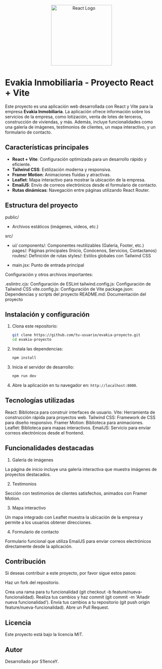 <p align="center"><a href="https://reactjs.org" target="_blank"><img src="https://camo.githubusercontent.com/118beaba8872ecd1cc0fa048abc853d8a1717a549bd2627eade643e4a5fd66d3/68747470733a2f2f766974656a732e6465762f6c6f676f2e737667" width="200" alt="React Logo"></a></p>

# Evakia Inmobiliaria - Proyecto React + Vite

Este proyecto es una aplicación web desarrollada con React y Vite para la empresa **Evakia Inmobiliaria**. La aplicación ofrece información sobre los servicios de la empresa, como lotización, venta de lotes de terceros, construcción de viviendas, y más. Además, incluye funcionalidades como una galería de imágenes, testimonios de clientes, un mapa interactivo, y un formulario de contacto.

## Características principales

- **React + Vite**: Configuración optimizada para un desarrollo rápido y eficiente.
- **Tailwind CSS**: Estilización moderna y responsiva.
- **Framer Motion**: Animaciones fluidas y atractivas.
- **Leaflet**: Mapa interactivo para mostrar la ubicación de la empresa.
- **EmailJS**: Envío de correos electrónicos desde el formulario de contacto.
- **Rutas dinámicas**: Navegación entre páginas utilizando React Router.

## Estructura del proyecto

public/

- Archivos estáticos (imágenes, videos, etc.)

src/

- ui/
    components/: Componentes reutilizables (Galería, Footer, etc.)
    pages/: Páginas principales (Inicio, Conócenos, Servicios, Contactanos)
    routes/: Definición de rutas
    styles/: Estilos globales con Tailwind CSS

- main.jsx: Punto de entrada principal

Configuración y otros archivos importantes:

.eslintrc.cjs: Configuración de ESLint
tailwind.config.js: Configuración de Tailwind CSS
vite.config.js: Configuración de Vite
package.json: Dependencias y scripts del proyecto
README.md: Documentación del proyecto

## Instalación y configuración

1. Clona este repositorio:
   ```bash
   git clone https://github.com/tu-usuario/evakia-proyecto.git
   cd evakia-proyecto

2. Instala las dependencias:
   ```bash
   npm install

3. Inicia el servidor de desarrollo:
   ```bash
   npm run dev

4. Abre la aplicación en tu navegador en: `http://localhost:8000`.

## Tecnologías utilizadas

React: Biblioteca para construir interfaces de usuario.
Vite: Herramienta de construcción rápida para proyectos web.
Tailwind CSS: Framework de CSS para diseño responsivo.
Framer Motion: Biblioteca para animaciones.
Leaflet: Biblioteca para mapas interactivos.
EmailJS: Servicio para enviar correos electrónicos desde el frontend.

## Funcionalidades destacadas

1. Galería de imágenes

La página de inicio incluye una galería interactiva que muestra imágenes de proyectos destacados.

2. Testimonios

Sección con testimonios de clientes satisfechos, animados con Framer Motion.

3. Mapa interactivo

Un mapa integrado con Leaflet muestra la ubicación de la empresa y permite a los usuarios obtener direcciones.

4. Formulario de contacto

Formulario funcional que utiliza EmailJS para enviar correos electrónicos directamente desde la aplicación.

## Contribución

Si deseas contribuir a este proyecto, por favor sigue estos pasos:

Haz un fork del repositorio.

Crea una rama para tu funcionalidad (git checkout -b feature/nueva-funcionalidad).
Realiza tus cambios y haz commit (git commit -m 'Añadir nueva funcionalidad').
Envía tus cambios a tu repositorio (git push origin feature/nueva-funcionalidad).
Abre un Pull Request.

## Licencia

Este proyecto está bajo la licencia MIT.

## Autor

Desarrollado por S1lenceY.